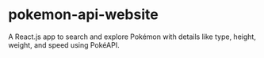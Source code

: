 # pokemon-api-website
A React.js app to search and explore Pokémon with details like type, height, weight, and speed using PokéAPI.
